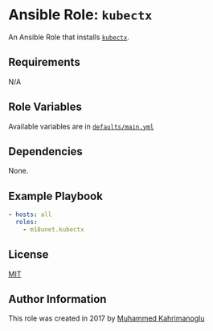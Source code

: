 # Ansible Role: `kubectx`

An Ansible Role that installs [`kubectx`](https://github.com/ahmetb/kubectx).

## Requirements

N/A

## Role Variables

Available variables are in [`defaults/main.yml`](defaults/main.yml)

## Dependencies

None.

## Example Playbook

```yaml
- hosts: all
  roles:
    - m18unet.kubectx
```

## License

[MIT](LICENSE)

## Author Information

This role was created in 2017 by [Muhammed Kahrimanoglu](https://www.m18u.net)
